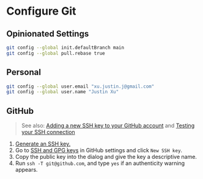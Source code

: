 # Configure Git

## Opinionated Settings

```sh
git config --global init.defaultBranch main
git config --global pull.rebase true
```

## Personal

```sh
git config --global user.email "xu.justin.j@gmail.com"
git config --global user.name "Justin Xu"
```

## GitHub

> See also: [Adding a new SSH key to your GitHub account](https://docs.github.com/en/authentication/connecting-to-github-with-ssh/adding-a-new-ssh-key-to-your-github-account) and [Testing your SSH connection](https://docs.github.com/en/authentication/connecting-to-github-with-ssh/testing-your-ssh-connection)

1. [Generate an SSH key.](./ssh.md#generate-a-default-ssh-key)
2. Go to [SSH and GPG keys](https://github.com/settings/keys) in GitHub settings and click `New SSH key`.
3. Copy the public key into the dialog and give the key a descriptive name.
4. Run `ssh -T git@github.com`, and type `yes` if an authenticity warning appears.
